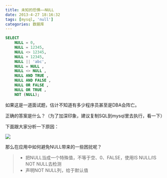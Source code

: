 ```yaml
---
title: 未知的恐惧——NULL
date: 2013-4-27 18:16:32
tags: [mysql, 'null']
categories: 数据库
---
```


~~~sql
SELECT 
    NULL = 0,
    NULL = 12345,
    NULL <> 12345,
    NULL + 12345,
    NULL || 'abc',
    NULL = NULL ,
    NULL <> NULL ,
    NULL AND TRUE ,
    NULL AND FALSE ,
    NULL OR FALSE ,
    NULL OR TRUE ,
    NOT (NULL);
~~~

如果这是一道面试题，估计不知道有多少程序员甚至是DBA会阵亡。
<!--more-->
正确的答案是什么？（为了加深印象，建议复制SQL到mysql里去执行，看一下）

下面跟大家分析一下原因：

![](/images/null-in-mysql.png)

那么在应用中如何避免NULL带来的一些困扰呢？

> - 把NULL当成一个特殊值，不等于空、0、FALSE，使用IS NULL/IS NOT NULL去检测
> - 声明NOT NULL列，给于默认值